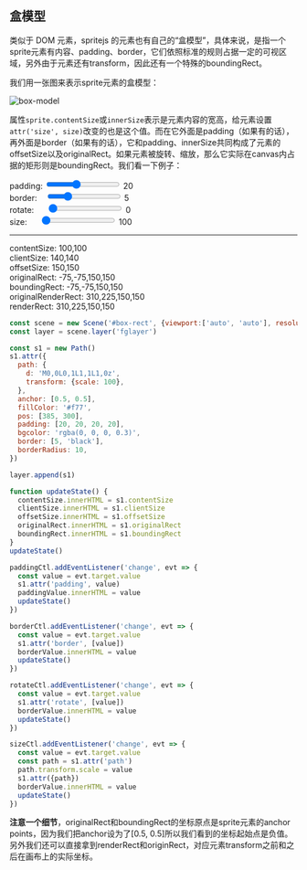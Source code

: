## 盒模型

类似于 DOM 元素，spritejs 的元素也有自己的“盒模型”，具体来说，是指一个sprite元素有内容、padding、border，它们依照标准的规则占据一定的可视区域，另外由于元素还有transform，因此还有一个特殊的boundingRect。

我们用一张图来表示sprite元素的盒模型：

![box-model](https://p0.ssl.qhimg.com/t0180860d6757b2b1e7.png)

属性`sprite.contentSize`或`innerSize`表示是元素内容的宽高，给元素设置`attr('size', size)`改变的也是这个值。而在它外面是padding（如果有的话），再外面是border（如果有的话），它和padding、innerSize共同构成了元素的offsetSize以及originalRect。如果元素被旋转、缩放，那么它实际在canvas内占据的矩形则是boundingRect。我们看一下例子：


<div id="box-rect-demo">
  <div id="box-rect" class="sprite-container"></div>
  <div id="box-setting">
    <div>
      padding: <input id="paddingCtl" type="range" min="0" max="50" value="20"></input>
      <span id="paddingValue">20</span>
    </div>
    <div>
      border: &nbsp;&nbsp;&nbsp;<input id="borderCtl" type="range" min="0" max="20" value="5"></input>
      <span id="borderValue">5</span>
    </div>
    <div>
      rotate: &nbsp;&nbsp;&nbsp;&nbsp;&nbsp;<input id="rotateCtl" type="range" min="0" max="180" value="0"></input>
      <span id="rotateValue">0</span>
    </div>
    <div>
      size: &nbsp;&nbsp;&nbsp;&nbsp;&nbsp;<input id="sizeCtl" type="range" min="100" max="200" value="100"></input>
      <span id="sizeValue">100</span>
    </div>
    <hr/>
    <div>
      contentSize: <span  id="contentSize">100,100</span>
    </div>
    <div>
      clientSize:  <span id="clientSize">140,140</span>
    </div>
    <div>
      offsetSize: <span id="offsetSize">150,150</span>
    </div>
    <div>
      originalRect:  <span id="originalRect">-75,-75,150,150</span>
    </div>
    <div>
      boundingRect: <span  id="boundingRect">-75,-75,150,150</span>
    </div>
    <div>
      originalRenderRect: <span  id="originalRenderRect">310,225,150,150</span>
    </div>
    <div>
      renderRect: <span  id="renderRect">310,225,150,150</span>
    </div>
  </div>
</div>

```js
const scene = new Scene('#box-rect', {viewport:['auto', 'auto'], resolution: [770, 600]})
const layer = scene.layer('fglayer')

const s1 = new Path()
s1.attr({
  path: {
    d: 'M0,0L0,1L1,1L1,0z',
    transform: {scale: 100},
  },
  anchor: [0.5, 0.5],
  fillColor: '#f77',
  pos: [385, 300],
  padding: [20, 20, 20, 20],
  bgcolor: 'rgba(0, 0, 0, 0.3)',
  border: [5, 'black'],
  borderRadius: 10,
})

layer.append(s1)

function updateState() {
  contentSize.innerHTML = s1.contentSize
  clientSize.innerHTML = s1.clientSize
  offsetSize.innerHTML = s1.offsetSize
  originalRect.innerHTML = s1.originalRect
  boundingRect.innerHTML = s1.boundingRect
}
updateState()

paddingCtl.addEventListener('change', evt => {
  const value = evt.target.value
  s1.attr('padding', value)
  paddingValue.innerHTML = value
  updateState()
})

borderCtl.addEventListener('change', evt => {
  const value = evt.target.value
  s1.attr('border', [value])
  borderValue.innerHTML = value
  updateState()
})

rotateCtl.addEventListener('change', evt => {
  const value = evt.target.value
  s1.attr('rotate', [value])
  borderValue.innerHTML = value
  updateState()
})

sizeCtl.addEventListener('change', evt => {
  const value = evt.target.value
  const path = s1.attr('path')
  path.transform.scale = value
  s1.attr({path})
  borderValue.innerHTML = value
  updateState()
})

```


<script>
const {Scene, Layer, Sprite, Label, Path, Group} = spritejs
;(function(){
  const scene = new Scene('#box-rect', {viewport:['auto', 'auto'], resolution: [770, 600]})
  const layer = scene.layer('fglayer')

  const s1 = new Path()
  s1.attr({
    path: {
      d: 'M0,0L0,1L1,1L1,0z',
      transform: {scale: 100},
    },
    anchor: [0.5, 0.5],
    fillColor: '#f77',
    pos: [385, 300],
    padding: [20, 20, 20, 20],
    bgcolor: 'rgba(0, 0, 0, 0.3)',
    border: [5, 'black'],
    borderRadius: 10,
  })

  layer.append(s1)

  function updateState() {
    contentSize.innerHTML = s1.contentSize
    clientSize.innerHTML = s1.clientSize
    offsetSize.innerHTML = s1.offsetSize
    originalRect.innerHTML = s1.originalRect
    boundingRect.innerHTML = s1.boundingRect
    originalRenderRect.innerHTML = s1.originalRenderRect
    renderRect.innerHTML = s1.renderRect
  }
  updateState()

  paddingCtl.addEventListener('change', evt => {
    const value = evt.target.value
    s1.attr('padding', value)
    paddingValue.innerHTML = value
    updateState()
  })

  borderCtl.addEventListener('change', evt => {
    const value = evt.target.value
    s1.attr('border', [value])
    borderValue.innerHTML = value
    updateState()
  })

  rotateCtl.addEventListener('change', evt => {
    const value = evt.target.value
    s1.attr('rotate', [value])
    borderValue.innerHTML = value
    updateState()
  })

  sizeCtl.addEventListener('change', evt => {
    const value = evt.target.value
    const path = s1.attr('path')
    path.transform.scale = value
    s1.attr({path})
    borderValue.innerHTML = value
    updateState()
  })
}())
</script>

**注意一个细节**，originalRect和boundingRect的坐标原点是sprite元素的anchor points，因为我们把anchor设为了[0.5, 0.5]所以我们看到的坐标起始点是负值。另外我们还可以直接拿到renderRect和originRect，对应元素transform之前和之后在画布上的实际坐标。

